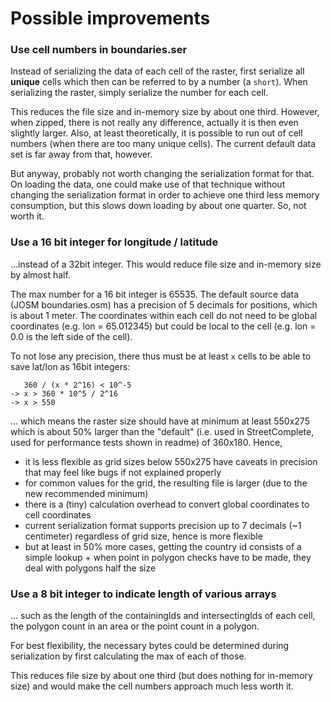 # Possible improvements

### Use cell numbers in boundaries.ser

Instead of serializing the data of each cell of the raster, first serialize all **unique** cells which then can be referred to by a number  (a `short`). 
When serializing the raster, simply serialize the number for each cell.

This reduces the file size and in-memory size by about one third. However, when zipped, there is not really any difference, actually it is then even slightly larger. 
Also, at least theoretically, it is possible to run out of cell numbers (when there are too many unique cells). The current default data set is far away from that, however.

But anyway, probably not worth changing the serialization format for that.
On loading the data, one could make use of that technique without changing the serialization format in order to achieve one third less memory consumption, but this slows down loading by about one quarter. So, not worth it.

### Use a 16 bit integer for longitude / latitude

...instead of a 32bit integer. This would reduce file size and in-memory size by almost half.

The max number for a 16 bit integer is 65535.
The default source data (JOSM boundaries.osm) has a precision of 5 decimals for positions, which is about 1 meter. 
The coordinates within each cell do not need to be global coordinates (e.g. lon = 65.012345) but could be local to the cell (e.g. lon = 0.0 is the left side of the cell).

To not lose any precision, there thus must be at least `x` cells to be able to save lat/lon as 16bit integers:
```
   360 / (x * 2^16) < 10^-5
-> x > 360 * 10^5 / 2^16
-> x > 550
```
... which means the raster size should have at minimum at least 550x275 which is about 50% larger than the "default" (i.e. used in StreetComplete, used for performance tests shown in readme) of 360x180.
Hence, 
- it is less flexible as grid sizes below 550x275 have caveats in precision that may feel like bugs if not explained properly
- for common values for the grid, the resulting file is larger (due to the new recommended minimum)
- there is a (tiny) calculation overhead to convert global coordinates to cell coordinates
- current serialization format supports precision up to 7 decimals (~1 centimeter) regardless of grid size, hence is more flexible
- but at least in 50% more cases, getting the country id consists of a simple lookup + when point in polygon checks have to be made, they deal with polygons half the size

### Use a 8 bit integer to indicate length of various arrays

... such as the length of the containingIds and intersectingIds of each cell, the polygon count
in an area or the point count in a polygon.

For best flexibility, the necessary bytes could be determined during serialization by first 
calculating the max of each of those.

This reduces file size by about one third (but does nothing for in-memory size) and would make the 
cell numbers approach much less worth it.